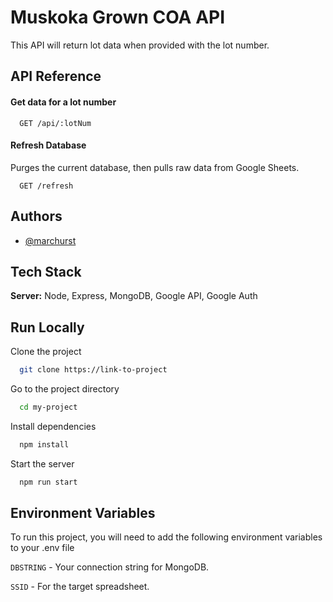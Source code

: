 
# Muskoka Grown COA API
This API will return lot data when provided with the lot number.

## API Reference

#### Get data for a lot number 

```http
  GET /api/:lotNum
```


#### Refresh Database

Purges the current database, then pulls raw data from Google Sheets.
```http
  GET /refresh
```

## Authors

- [@marchurst](https://www.github.com/MarcHurst)



## Tech Stack

**Server:** Node, Express, MongoDB, Google API, Google Auth


## Run Locally

Clone the project

```bash
  git clone https://link-to-project
```

Go to the project directory

```bash
  cd my-project
```

Install dependencies

```bash
  npm install
```

Start the server

```bash
  npm run start
```

## Environment Variables

To run this project, you will need to add the following environment variables to your .env file

`DBSTRING` - Your connection string for MongoDB.

`SSID` - For the target spreadsheet.
